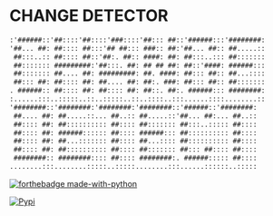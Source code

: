 # CHANGE DETECTOR

```txt
:'######::'##::::'##::::'###::::'##::: ##::'######:::'########:
'##... ##: ##:::: ##:::'## ##::: ###:: ##:'##... ##:: ##.....::
 ##:::..:: ##:::: ##::'##:. ##:: ####: ##: ##:::..::: ##:::::::
 ##::::::: #########:'##:::. ##: ## ## ##: ##::'####: ######:::
 ##::::::: ##.... ##: #########: ##. ####: ##::: ##:: ##...::::
 ##::: ##: ##:::: ##: ##.... ##: ##:. ###: ##::: ##:: ##:::::::
. ######:: ##:::: ##: ##:::: ##: ##::. ##:. ######::: ########:
:......:::..:::::..::..:::::..::..::::..:::......::::........::
'########::'########:'########:'########::'######::'########:
 ##.... ##: ##.....::... ##..:: ##.....::'##... ##:... ##..::
 ##:::: ##: ##:::::::::: ##:::: ##::::::: ##:::..::::: ##::::
 ##:::: ##: ######:::::: ##:::: ######::: ##:::::::::: ##::::
 ##:::: ##: ##...::::::: ##:::: ##...:::: ##:::::::::: ##::::
 ##:::: ##: ##:::::::::: ##:::: ##::::::: ##::: ##:::: ##::::
 ########:: ########:::: ##:::: ########:. ######::::: ##::::
........:::........:::::..:::::........:::......::::::..:::::
```

[![forthebadge made-with-python](http://ForTheBadge.com/images/badges/made-with-python.svg)](https://www.python.org/)

[![Pypi](https://img.shields.io/badge/VERSION-0.0.1-blue?style=for-the-badge&logo=pypi)](https://pypi.org/project/wts/)
